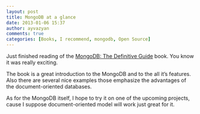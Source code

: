 ```yaml
---
layout: post
title: MongoDB at a glance
date: 2013-01-06 15:37
author: ayvazyan
comments: true
categories: [Books, I recommend, mongodb, Open Source]
---
```

<p>Just finished reading of the <a href="http://www.amazon.com/MongoDB-Definitive-Guide-Kristina-Chodorow/dp/1449381561">MongoDB: The Definitive Guide</a> book. You know it was really exciting. </p>  <p>The book is a great introduction to the MongoDB and to the all it’s features. Also there are several nice examples those emphasize the advantages of the document-oriented databases. </p>  <p>As for the MongoDB itself, I hope to try it on one of the upcoming projects, cause I suppose document-oriented model will work just great for it.</p>
